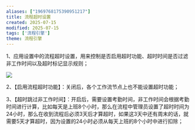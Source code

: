 ```yaml
---
aliases: ["1969768175390951217"]
title: 流程超时设置
created: 2025-07-15
modified: 2025-07-15
tags: ['流程引擎']
theme: 流程引擎
---
```


1、应用设置中的流程超时设置，用来控制是否启用超时功能、超时时间是否过滤非工作时间以及超时标记显示规则；

![](https://myhelpdoc.oss-cn-heyuan.aliyuncs.com/mdimages/8ade9b4d4154d6536c82649919f052f2.jpg)

2、【启用流程超时功能】：关闭后，各个工作流节点上也不能设置超时功能；

3、【超时跳过非工作时间】：开启后，需要设置考勤时间，非工作时间会根据考勤时间进行计算，比如每天是上班8个小时，那么在流程中管理员设置了超时时间为24小时，那么在收到流程后必须3天后才算超时，如果这3天中还有周末的话，就需要5天才算超时，因为设置的24小时必须从每天上班的8个小时中进行扣除；

